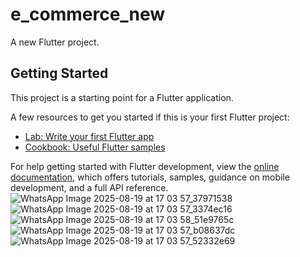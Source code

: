 # e_commerce_new

A new Flutter project.

## Getting Started

This project is a starting point for a Flutter application.

A few resources to get you started if this is your first Flutter project:

- [Lab: Write your first Flutter app](https://docs.flutter.dev/get-started/codelab)
- [Cookbook: Useful Flutter samples](https://docs.flutter.dev/cookbook)

For help getting started with Flutter development, view the
[online documentation](https://docs.flutter.dev/), which offers tutorials,
samples, guidance on mobile development, and a full API reference.
![WhatsApp Image 2025-08-19 at 17 03 57_37971538](https://github.com/user-attachments/assets/a748e87e-434c-49f5-aa66-ffcc69ae8f47)
![WhatsApp Image 2025-08-19 at 17 03 57_3374ec16](https://github.com/user-attachments/assets/1e0f92d5-bdec-4f66-8067-e9f98371f5e7)
![WhatsApp Image 2025-08-19 at 17 03 58_51e9765c](https://github.com/user-attachments/assets/80769169-9a65-4e8f-9bfc-140189c06f03)
![WhatsApp Image 2025-08-19 at 17 03 57_b08637dc](https://github.com/user-attachments/assets/95fd8d29-a47f-4740-982d-5b9ed5ec3f1a)
![WhatsApp Image 2025-08-19 at 17 03 57_52332e69](https://github.com/user-attachments/assets/5eceb083-b31d-4b7d-ab00-7dcc2e255d65)



